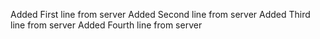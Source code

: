 Added First line from server
Added Second line from server
Added Third line from server
Added Fourth line from server
